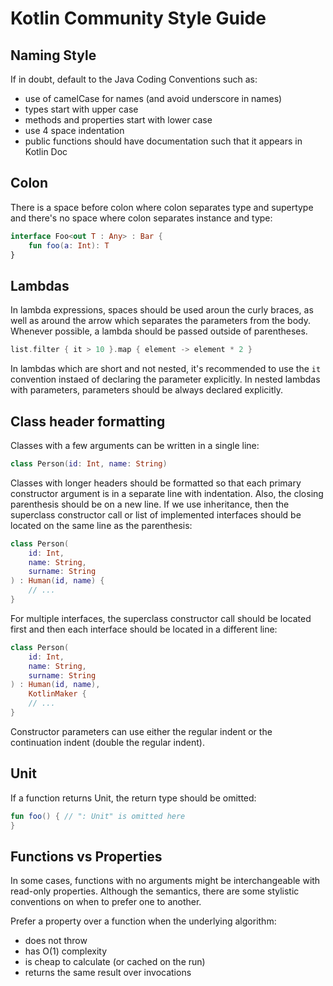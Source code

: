 # Kotlin Community Style Guide

## Naming Style

If in doubt, default to the Java Coding Conventions such as:

* use of camelCase for names (and avoid underscore in names)
* types start with upper case
* methods and properties start with lower case
* use 4 space indentation
* public functions should have documentation such that it appears in Kotlin Doc

## Colon

There is a space before colon where colon separates type and supertype and there's no space where colon separates instance and type:

```kotlin
interface Foo<out T : Any> : Bar {
    fun foo(a: Int): T
}
```

## Lambdas

In lambda expressions, spaces should be used aroun the curly braces, as well as around the arrow which separates the parameters from the body. Whenever possible, a lambda should be passed outside of parentheses.

```kotlin
list.filter { it > 10 }.map { element -> element * 2 }

```

In lambdas which are short and not nested, it's recommended to use the `it` convention instaed of declaring the parameter explicitly. In nested lambdas with parameters, parameters should be always declared explicitly.

## Class header formatting

Classes with a few arguments can be written in a single line:

```kotlin
class Person(id: Int, name: String)
```

Classes with longer headers should be formatted so that each primary constructor argument is in a separate line with indentation. Also, the closing parenthesis should be on a new line. If we use inheritance, then the superclass constructor call or list of implemented interfaces should be located on the same line as the parenthesis:

```kotlin
class Person(
    id: Int, 
    name: String,
    surname: String
) : Human(id, name) {
    // ...
}

```

For multiple interfaces, the superclass constructor call should be located first and then each interface should be located in a different line:

```kotlin
class Person(
    id: Int, 
    name: String,
    surname: String
) : Human(id, name),
    KotlinMaker {
    // ...
}
```

Constructor parameters can use either the regular indent or the continuation indent (double the regular indent).

## Unit

If a function returns Unit, the return type should be omitted:

```kotlin
fun foo() { // ": Unit" is omitted here
}
```

## Functions vs Properties

In some cases, functions with no arguments might be interchangeable with read-only properties. Although the semantics, there are some stylistic conventions on when to prefer one to another.

Prefer a property over a function when the underlying algorithm:

* does not throw
* has O(1) complexity
* is cheap to calculate (or cached on the run)
* returns the same result over invocations
